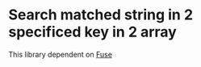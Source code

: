 # Search matched string in 2 specificed key in  2 array

This library dependent on [Fuse](https://github.com/Loilo/Fuse)
